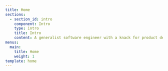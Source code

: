 ```yaml
---
title: Home
sections:
  - section_id: intro
    component: Intro
    type: intro
    title: Intro
    content: A generalist software engineer with a knack for product development
menus:
  main:
    title: Home
    weight: 1
template: home
---
```

